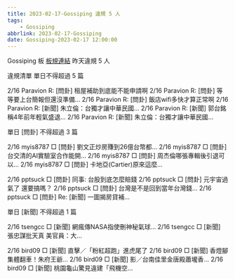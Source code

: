 ```yaml
---
title: 2023-02-17-Gossiping 違規 5 人
tags:
    - Gossiping
abbrlink: 2023-02-17-Gossiping
date: Gossiping-2023-02-17 12:00:00
---
```

Gossiping 板 [板規連結](https://www.ptt.cc/bbs/Gossiping/M.1637425085.A.07D.html)
昨天違規 5 人
<!-- more -->

違規清單
單日不得超過 5 篇

2/16 Paravion R: [問卦] 租屋補助到底能不能申請啊
2/16 Paravion R: [問卦] 等等要上台簡報但還沒準備…
2/16 Paravion R: [問卦] 飯店wifi多快才算正常啊
2/16 Paravion R: [新聞] 朱立倫：台獨才讓中華民國…
2/16 Paravion R: [新聞] 郭台銘稱4年前年輕氣盛退…
2/16 Paravion R: [新聞] 朱立倫：台獨才讓中華民國…

單日 [問卦] 不得超過 3 篇

2/16 myis8787 □ [問卦] 劉文正炒房賺到26億台幣都…
2/16 myis8787 □ [問卦] 台交清的AI實驗室合作能開…
2/16 myis8787 □ [問卦] 周杰倫哪張專輯後引退可以…
2/16 myis8787 □ [問卦] 卡地亞(Cartier)原來這麼…

2/16 pptsuck □ [問卦] 同事: 台股到底怎麼賠錢
2/16 pptsuck □ [問卦] 元宇宙過氣了 還要搞嗎？
2/16 pptsuck □ [問卦] 台灣是不是回到當年台灣錢…
2/16 pptsuck □ [問卦] Re: [新聞] 一圖揭房貸補…

單日 [新聞] 不得超過 1 篇

2/16 tsengcc □ [新聞] 網瘋傳NASA指使刪神秘氣球…
2/16 tsengcc □ [新聞] 張忠謀批天真 美官員：大…

2/16 bird09 □ [新聞] 直擊／「粉紅超跑」進虎尾了
2/16 bird09 □ [新聞] 香燈腳集體翻車！朱府王爺…
2/16 bird09 □ [新聞] 影／台南佳里金唐殿蕭壠香…
2/16 bird09 □ [新聞] 桃園龜山驚見違建「飛機空…